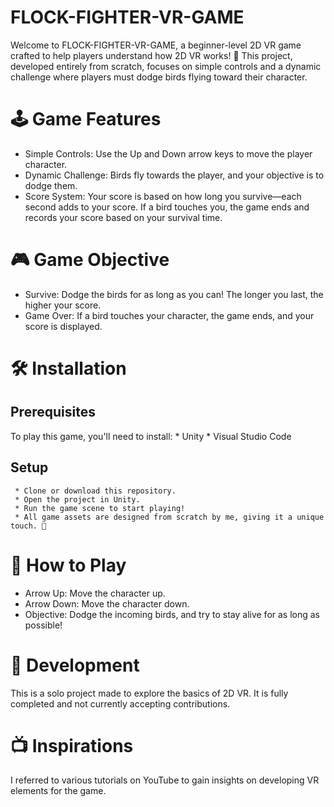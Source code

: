 # FLOCK-FIGHTER-VR-GAME
Welcome to FLOCK-FIGHTER-VR-GAME, a beginner-level 2D VR game crafted to help players understand how 2D VR works! 🚀 This project, developed entirely from scratch, focuses on simple controls and a dynamic challenge where players must dodge birds flying toward their character.

# 🕹️ Game Features
   * Simple Controls: Use the Up and Down arrow keys to move the player character.
   * Dynamic Challenge: Birds fly towards the player, and your objective is to dodge them.
   * Score System: Your score is based on how long you survive—each second adds to your score. If a bird touches you, the game ends and records your score based on your survival time.

# 🎮 Game Objective
   * Survive: Dodge the birds for as long as you can! The longer you last, the higher your score.
   * Game Over: If a bird touches your character, the game ends, and your score is displayed.

# 🛠️ Installation
## Prerequisites
   To play this game, you'll need to install:
       * Unity
       * Visual Studio Code
    
   ## Setup
     * Clone or download this repository.
     * Open the project in Unity.
     * Run the game scene to start playing!
     * All game assets are designed from scratch by me, giving it a unique touch. 🎨

# 🎯 How to Play
   * Arrow Up: Move the character up.
   * Arrow Down: Move the character down.
   * Objective: Dodge the incoming birds, and try to stay alive for as long as possible!

# 🚧 Development
This is a solo project made to explore the basics of 2D VR. It is fully completed and not currently accepting contributions.

# 📺 Inspirations
I referred to various tutorials on YouTube to gain insights on developing VR elements for the game.

